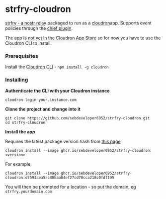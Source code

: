 # strfry-cloudron

[strfry - a nostr relay](https://github.com/hoytech/strfry) packaged to run as a [cloudron](https://www.cloudron.io/)app. Supports event policies through the [chief plugin](https://github.com/0xtrr/chief/tree/master).

The app is [not yet in the Cloudron App Store](https://forum.cloudron.io/topic/12056/strfry-a-nostr-relay) so for now you have to use the Cloudron CLI to install.

### Prerequisites
Install the [Cloudron CLI](https://docs.cloudron.io/packaging/cli/) - `npm install -g cloudron`

### Installing

**Authenticate the CLI with your Cloudron instance**
```
cloudron login your.instance.com
```

**Clone the project and change into it**
```
git clone https://github.com/sebdeveloper6952/strfry-cloudron.git
cd strfry-cloudron
```

**Install the app**

Requires the latest package version hash from [this page](https://github.com/sebdeveloper6952/strfry-cloudron/pkgs/container/strfry-cloudron)  
```
cloudron install --image ghcr.io/sebdeveloper6952/strfry-cloudron:<version>
```

For example:
```
cloudron install --image ghcr.io/sebdeveloper6952/strfry-cloudron:d7593aea5ac40baa84ef27cd78cca218c0fdf195
```

You will then be prompted for a location - so put the domain, eg `strfry.yourdomain.com`
